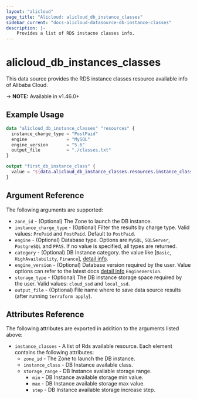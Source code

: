 ```yaml
---
layout: "alicloud"
page_title: "Alicloud: alicloud_db_instance_classes"
sidebar_current: "docs-alicloud-datasource-db-instance-classes"
description: |-
    Provides a list of RDS instacne classes info.
---
```


# alicloud\_db\_instances\_classes

This data source provides the RDS instance classes resource available info of Alibaba Cloud.

-> **NOTE:** Available in v1.46.0+

## Example Usage

```tf
data "alicloud_db_instance_classes" "resources" {
  instance_charge_type = "PostPaid"
  engine               = "MySQL"
  engine_version       = "5.6"
  output_file          = "./classes.txt"
}

output "first_db_instance_class" {
  value = "${data.alicloud_db_instance_classes.resources.instance_classes.0.instance_class}"
}
```

## Argument Reference

The following arguments are supported:

* `zone_id` - (Optional) The Zone to launch the DB instance.
* `instance_charge_type` - (Optional) Filter the results by charge type. Valid values: `PrePaid` and `PostPaid`. Default to `PostPaid`.
* `engine` - (Optional) Database type. Options are `MySQL`, `SQLServer`, `PostgreSQL` and `PPAS`. If no value is specified, all types are returned.
* `category` - (Optional) DB Instance category. the value like [`Basic`, `HighAvailability`, `Finance`], [detail info](https://www.alibabacloud.com/help/doc-detail/69795.htm).
* `engine_version` - (Optional) Database version required by the user. Value options can refer to the latest docs [detail info](https://www.alibabacloud.com/help/doc-detail/26228.htm) `EngineVersion`.
* `storage_type` - (Optional) The DB instance storage space required by the user. Valid values: `cloud_ssd` and `local_ssd`.
* `output_file` - (Optional) File name where to save data source results (after running `terraform apply`).

## Attributes Reference

The following attributes are exported in addition to the arguments listed above:

* `instance_classes` - A list of Rds available resource. Each element contains the following attributes:
  * `zone_id` - The Zone to launch the DB instance.
  * `instance_class` - DB Instance available class.
  * `storage_range` - DB Instance available storage range.
    * `min` - DB Instance available storage min value.
    * `max` - DB Instance available storage max value.
    * `step` - DB Instance available storage increase step.
    